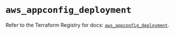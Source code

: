 # `aws_appconfig_deployment`

Refer to the Terraform Registry for docs: [`aws_appconfig_deployment`](https://registry.terraform.io/providers/hashicorp/aws/5.96.0/docs/resources/appconfig_deployment).
